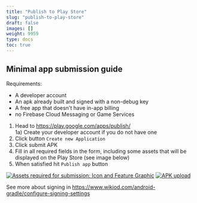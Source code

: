 ```yaml
---
title: "Publish to Play Store"
slug: "publish-to-play-store"
draft: false
images: []
weight: 9959
type: docs
toc: true
---
```


## Minimal app submission guide


Requirements:
* A developer account
* An apk already built and signed with a non-debug key
* A free app that doesn't have in-app billing
* no Firebase Cloud Messaging or Game Services

1. Head to https://play.google.com/apps/publish/
<br> 1a) Create your developer account if you do not have one
1. Click button `Create new Application`
1. Click submit APK
1. Fill in all required fields in the form, including some assets that will be displayed on the Play Store (see image below)
1. When satisfied hit `Publish app` button

[![Assets required for submission: Icon and Feature Graphic][1]][1]
[![APK upload][2]][2]


  [1]: http://i.stack.imgur.com/t28JM.png
  [2]: http://i.stack.imgur.com/S3lhQ.png


See more about signing in https://www.wikiod.com/android-gradle/configure-signing-settings


